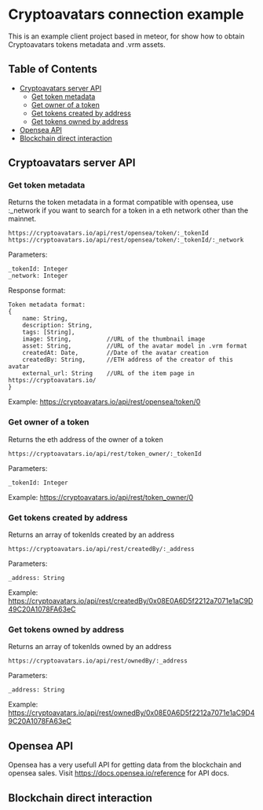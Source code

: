 # Cryptoavatars connection example
This is an example client project based in meteor, for show how to obtain Cryptoavatars tokens metadata and .vrm assets.
## Table of Contents

* [Cryptoavatars server API](#cryptoavatars-server-api)
  * [Get token metadata](#get-token-metadata)
  * [Get owner of a token](#get-owner-of-a-token)
  * [Get tokens created by address](#get-tokens-created-by-address)
  * [Get tokens owned by address](#get-tokens-owned-by-address)
* [Opensea API](#opensea-api)
* [Blockchain direct interaction](#blockchain-direct-interaction)

## Cryptoavatars server API

### Get token metadata
Returns the token metadata in a format compatible with opensea, use :_network if you want to search for a token in a eth network other than the mainnet.
```JS
https://cryptoavatars.io/api/rest/opensea/token/:_tokenId
https://cryptoavatars.io/api/rest/opensea/token/:_tokenId/:_network
```
Parameters:
```JS
_tokenId: Integer
_network: Integer
```
Response format:
```JS
Token metadata format:
{
    name: String,
    description: String,
    tags: [String],
    image: String,          //URL of the thumbnail image
    asset: String,          //URL of the avatar model in .vrm format
    createdAt: Date,        //Date of the avatar creation
    createdBy: String,      //ETH address of the creator of this avatar
    external_url: String    //URL of the item page in https://cryptoavatars.io/
}
```
Example: https://cryptoavatars.io/api/rest/opensea/token/0

### Get owner of a token
Returns the eth address of the owner of a token
```JS
https://cryptoavatars.io/api/rest/token_owner/:_tokenId
```
Parameters:
```JS
_tokenId: Integer
```
Example: https://cryptoavatars.io/api/rest/token_owner/0
### Get tokens created by address
Returns an array of tokenIds created by an address
```JS
https://cryptoavatars.io/api/rest/createdBy/:_address
```
Parameters:
```JS
_address: String
```
Example: https://cryptoavatars.io/api/rest/createdBy/0x08E0A6D5f2212a7071e1aC9D49C20A1078FA63eC
### Get tokens owned by address
Returns an array of tokenIds owned by an address
```JS
https://cryptoavatars.io/api/rest/ownedBy/:_address
```
Parameters:
```JS
_address: String
```
Example: https://cryptoavatars.io/api/rest/ownedBy/0x08E0A6D5f2212a7071e1aC9D49C20A1078FA63eC

## Opensea API
Opensea has a very usefull  API for getting data from the blockchain and opensea sales. Visit https://docs.opensea.io/reference for API docs.

## Blockchain direct interaction
